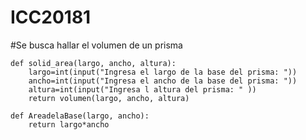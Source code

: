# ICC20181
#Se busca hallar el volumen de un prisma

    def solid_area(largo, ancho, altura):
        largo=int(input("Ingresa el largo de la base del prisma: "))
        ancho=int(input("Ingresa el ancho de la base del prisma: "))
        altura=int(input("Ingresa l altura del prisma: " ))
        return volumen(largo, ancho, altura)

    def AreadelaBase(largo, ancho):
        return largo*ancho
    
